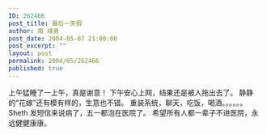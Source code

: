 ```yaml
---
ID: 262466
post_title: 最后一天假
author: 南 靖男
post_date: 2004-05-07 21:00:00
post_excerpt: ""
layout: post
permalink: 2004/05/262466
published: true
---
```

上午猛睡了一上午，真是谢意！
下午安心上网，结果还是被人拖出去了。
静静的“花嫁”还有模有样的，生意也不错。
重装系统，聊天，吃饭，喝酒。。。。。。
Sheth 发短信来说病了，五一都泡在医院了。
希望所有人都一辈子不进医院，永远健健康康。